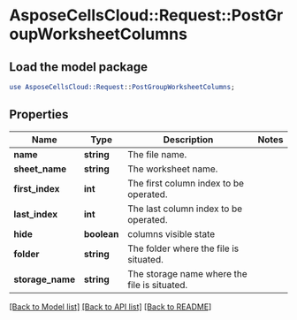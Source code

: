 # AsposeCellsCloud::Request::PostGroupWorksheetColumns 

## Load the model package
```perl
use AsposeCellsCloud::Request::PostGroupWorksheetColumns;
```

## Properties
Name | Type | Description | Notes
------------ | ------------- | ------------- | -------------
**name** | **string** | The file name. |
**sheet_name** | **string** | The worksheet name. |
**first_index** | **int** | The first column index to be operated. |
**last_index** | **int** | The last column index to be operated. |
**hide** | **boolean** | columns visible state |
**folder** | **string** | The folder where the file is situated. |
**storage_name** | **string** | The storage name where the file is situated. |  

[[Back to Model list]](../README.md#documentation-for-requests) [[Back to API list]](../README.md#documentation-for-api-endpoints) [[Back to README]](../README.md)

